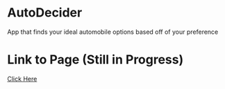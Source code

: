 # AutoDecider
App that finds your ideal automobile options based off of your preference

# Link to Page (Still in Progress)
<a href="https://ealm96.github.io/AutoDecider/" target="_blank">Click Here</a>
